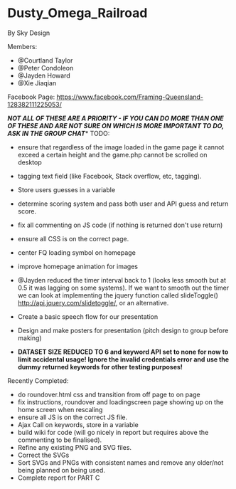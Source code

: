 # Dusty_Omega_Railroad
By Sky Design

Members:
- @Courtland Taylor
- @Peter Condoleon
- @Jayden Howard
- @Xie Jiaqian

Facebook Page: https://www.facebook.com/Framing-Queensland-128382111225053/

***NOT ALL OF THESE ARE A PRIORITY - IF YOU CAN DO MORE THAN ONE OF THESE AND
ARE NOT SURE ON WHICH IS MORE IMPORTANT TO DO, ASK IN THE GROUP CHAT****
TODO:
- ensure that regardless of the image loaded in the game page it cannot exceed a
  certain height and the game.php cannot be scrolled on desktop
- tagging text field (like Facebook, Stack overflow, etc, tagging).
- Store users guesses in a variable
- determine scoring system and pass both user and API guess and return score.
- fix all commenting on JS code (if nothing is returned don't use return)
- ensure all CSS is on the correct page.
- center FQ loading symbol on homepage
- improve homepage animation for images
- @Jayden reduced the timer interval back to 1 (looks less smooth but at 0.5 it
  was lagging on  some systems). If we want to smooth out the timer we can look
  at implementing the jquery function called slideToggle()
  http://api.jquery.com/slidetoggle/, or an alternative.
- Create a basic speech flow for our presentation
- Design and make posters for presentation (pitch design to group before making)

- **DATASET SIZE REDUCED TO 6 and keyword API set to none for now to limit
  accidental usage! Ignore the invalid credentials error and use the dummy
  returned keywords for other testing purposes!**

Recently Completed:
- do roundover.html css and transition from off page to on page
- fix instructions, roundover and loadingscreen page showing up on the home screen when rescaling
- ensure all JS is on the correct JS file.
- Ajax Call on keywords, store in a variable
- build wiki for code (will go nicely in report but requires above the
  commenting to be finalised).
- Refine any existing PNG and SVG files.
- Correct the SVGs
- Sort SVGs and PNGs with consistent names and remove any older/not being
  planned on being used.
- Complete report for PART C
